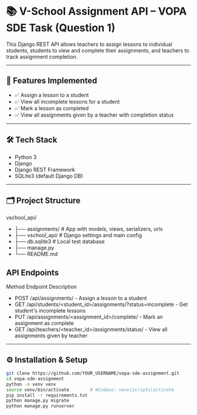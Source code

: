 # 📚 V-School Assignment API – VOPA SDE Task (Question 1)

This Django REST API allows teachers to assign lessons to individual students, students to view and complete their assignments, and teachers to track assignment completion.

---

## 🚀 Features Implemented

- ✅ Assign a lesson to a student
- ✅ View all incomplete lessons for a student
- ✅ Mark a lesson as completed
- ✅ View all assignments given by a teacher with completion status

---

## 🛠️ Tech Stack

- Python 3
- Django
- Django REST Framework
- SQLite3 (default Django DB)

---

## 🗂️ Project Structure

vschool_api/
- ├── assignments/ # App with models, views, serializers, urls
- ├── vschool_api/ # Django settings and main config
- ├── db.sqlite3 # Local test database
- ├── manage.py
- └── README.md

## API Endpoints
Method	      Endpoint	                                                 Description
- POST	       /api/assignments/	                                       - Assign a lesson to a student
- GET	         /api/students/<student_id>/assignments/?status=incomplete - Get student's incomplete lessons
- PUT	         /api/assignments/<assignment_id>/complete/	               - Mark an assignment as complete
- GET	         /api/teachers/<teacher_id>/assignments/status/	           - View all assignments given by teacher

---

## ⚙️ Installation & Setup

```bash
git clone https://github.com/YOUR_USERNAME/vopa-sde-assignment.git
cd vopa-sde-assignment
python -m venv venv
source venv/bin/activate        # Windows: venv\Scripts\activate
pip install -r requirements.txt
python manage.py migrate
python manage.py runserver
